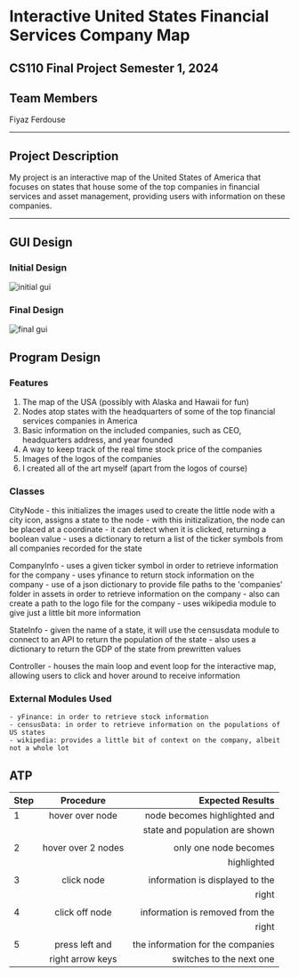 # Interactive United States Financial Services Company Map

## CS110 Final Project Semester 1, 2024

## Team Members

Fiyaz Ferdouse

***

## Project Description

My project is an interactive map of the United States of America that focuses on states that house some of the top companies in financial services and asset management, providing users with information on these companies.

***    

## GUI Design

### Initial Design

![initial gui](assets/gui.jpg)

### Final Design

![final gui](assets/finalgui.jpg)

## Program Design

### Features

1. The map of the USA (possibly with Alaska and Hawaii for fun)
2. Nodes atop states with the headquarters of some of the top financial services companies in America
3. Basic information on the included companies, such as CEO, headquarters address, and year founded
4. A way to keep track of the real time stock price of the companies
5. Images of the logos of the companies
6. I created all of the art myself (apart from the logos of course)

### Classes

CityNode
    - this initializes the images used to create the little node with a city icon, assigns a state to the node
    - with this initizalization, the node can be placed at a coordinate
    - it can detect when it is clicked, returning a boolean value
    - uses a dictionary to return a list of the ticker symbols from all companies recorded for the state

CompanyInfo
    - uses a given ticker symbol in order to retrieve information for the company
    - uses yfinance to return stock information on the company
    - use of a json dictionary to provide file paths to the 'companies' folder in assets in order to retrieve information on the company
    - also can create a path to the logo file for the company
    - uses wikipedia module to give just a little bit more information

StateInfo
    - given the name of a state, it will use the censusdata module to connect to an API to return the population of the state
    - also uses a dictionary to return the GDP of the state from prewritten values

Controller
    - houses the main loop and event loop for the interactive map, allowing users to click and hover around to receive information

### External Modules Used
    - yFinance: in order to retrieve stock information
    - censusData: in order to retrieve information on the populations of US states
    - wikipedia: provides a little bit of context on the company, albeit not a whole lot

## ATP

| Step                 |Procedure             |Expected Results                   |
|----------------------|:--------------------:|----------------------------------:|
|  1                   | hover over node      | node becomes highlighted and      |
|                      |                      | state and population are shown    |
|                      |                      |                                   |
|  2                   | hover over 2 nodes   | only one node becomes             |
|                      |                      | highlighted                       |
|                      |                      |                                   |
|  3                   | click node           | information is displayed to the   |
|                      |                      | right                             |
|                      |                      |                                   |
|  4                   | click off node       | information is removed from the   |
|                      |                      | right                             |
|                      |                      |                                   |
|  5                   | press left and       | the information for the companies |
|                      | right arrow keys     | switches to the next one          |



